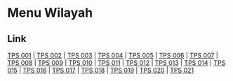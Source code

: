 # Menu Wilayah

## Link

[TPS 001](https://github.com/gigit-pemilu/pemilu-2024-15-jambi/tree/main/pileg-dpr/hitung-suara/sub/15-jambi/sub/71-kota-jambi/sub/01-telanaipura/sub/1002-buluran-kenali/sub/001-tps)
 | 
[TPS 002](https://github.com/gigit-pemilu/pemilu-2024-15-jambi/tree/main/pileg-dpr/hitung-suara/sub/15-jambi/sub/71-kota-jambi/sub/01-telanaipura/sub/1002-buluran-kenali/sub/002-tps)
 | 
[TPS 003](https://github.com/gigit-pemilu/pemilu-2024-15-jambi/tree/main/pileg-dpr/hitung-suara/sub/15-jambi/sub/71-kota-jambi/sub/01-telanaipura/sub/1002-buluran-kenali/sub/003-tps)
 | 
[TPS 004](https://github.com/gigit-pemilu/pemilu-2024-15-jambi/tree/main/pileg-dpr/hitung-suara/sub/15-jambi/sub/71-kota-jambi/sub/01-telanaipura/sub/1002-buluran-kenali/sub/004-tps)
 | 
[TPS 005](https://github.com/gigit-pemilu/pemilu-2024-15-jambi/tree/main/pileg-dpr/hitung-suara/sub/15-jambi/sub/71-kota-jambi/sub/01-telanaipura/sub/1002-buluran-kenali/sub/005-tps)
 | 
[TPS 006](https://github.com/gigit-pemilu/pemilu-2024-15-jambi/tree/main/pileg-dpr/hitung-suara/sub/15-jambi/sub/71-kota-jambi/sub/01-telanaipura/sub/1002-buluran-kenali/sub/006-tps)
 | 
[TPS 007](https://github.com/gigit-pemilu/pemilu-2024-15-jambi/tree/main/pileg-dpr/hitung-suara/sub/15-jambi/sub/71-kota-jambi/sub/01-telanaipura/sub/1002-buluran-kenali/sub/007-tps)
 | 
[TPS 008](https://github.com/gigit-pemilu/pemilu-2024-15-jambi/tree/main/pileg-dpr/hitung-suara/sub/15-jambi/sub/71-kota-jambi/sub/01-telanaipura/sub/1002-buluran-kenali/sub/008-tps)
 | 
[TPS 009](https://github.com/gigit-pemilu/pemilu-2024-15-jambi/tree/main/pileg-dpr/hitung-suara/sub/15-jambi/sub/71-kota-jambi/sub/01-telanaipura/sub/1002-buluran-kenali/sub/009-tps)
 | 
[TPS 010](https://github.com/gigit-pemilu/pemilu-2024-15-jambi/tree/main/pileg-dpr/hitung-suara/sub/15-jambi/sub/71-kota-jambi/sub/01-telanaipura/sub/1002-buluran-kenali/sub/010-tps)
 | 
[TPS 011](https://github.com/gigit-pemilu/pemilu-2024-15-jambi/tree/main/pileg-dpr/hitung-suara/sub/15-jambi/sub/71-kota-jambi/sub/01-telanaipura/sub/1002-buluran-kenali/sub/011-tps)
 | 
[TPS 012](https://github.com/gigit-pemilu/pemilu-2024-15-jambi/tree/main/pileg-dpr/hitung-suara/sub/15-jambi/sub/71-kota-jambi/sub/01-telanaipura/sub/1002-buluran-kenali/sub/012-tps)
 | 
[TPS 013](https://github.com/gigit-pemilu/pemilu-2024-15-jambi/tree/main/pileg-dpr/hitung-suara/sub/15-jambi/sub/71-kota-jambi/sub/01-telanaipura/sub/1002-buluran-kenali/sub/013-tps)
 | 
[TPS 014](https://github.com/gigit-pemilu/pemilu-2024-15-jambi/tree/main/pileg-dpr/hitung-suara/sub/15-jambi/sub/71-kota-jambi/sub/01-telanaipura/sub/1002-buluran-kenali/sub/014-tps)
 | 
[TPS 015](https://github.com/gigit-pemilu/pemilu-2024-15-jambi/tree/main/pileg-dpr/hitung-suara/sub/15-jambi/sub/71-kota-jambi/sub/01-telanaipura/sub/1002-buluran-kenali/sub/015-tps)
 | 
[TPS 016](https://github.com/gigit-pemilu/pemilu-2024-15-jambi/tree/main/pileg-dpr/hitung-suara/sub/15-jambi/sub/71-kota-jambi/sub/01-telanaipura/sub/1002-buluran-kenali/sub/016-tps)
 | 
[TPS 017](https://github.com/gigit-pemilu/pemilu-2024-15-jambi/tree/main/pileg-dpr/hitung-suara/sub/15-jambi/sub/71-kota-jambi/sub/01-telanaipura/sub/1002-buluran-kenali/sub/017-tps)
 | 
[TPS 018](https://github.com/gigit-pemilu/pemilu-2024-15-jambi/tree/main/pileg-dpr/hitung-suara/sub/15-jambi/sub/71-kota-jambi/sub/01-telanaipura/sub/1002-buluran-kenali/sub/018-tps)
 | 
[TPS 019](https://github.com/gigit-pemilu/pemilu-2024-15-jambi/tree/main/pileg-dpr/hitung-suara/sub/15-jambi/sub/71-kota-jambi/sub/01-telanaipura/sub/1002-buluran-kenali/sub/019-tps)
 | 
[TPS 020](https://github.com/gigit-pemilu/pemilu-2024-15-jambi/tree/main/pileg-dpr/hitung-suara/sub/15-jambi/sub/71-kota-jambi/sub/01-telanaipura/sub/1002-buluran-kenali/sub/020-tps)
 | 
[TPS 021](https://github.com/gigit-pemilu/pemilu-2024-15-jambi/tree/main/pileg-dpr/hitung-suara/sub/15-jambi/sub/71-kota-jambi/sub/01-telanaipura/sub/1002-buluran-kenali/sub/021-tps)


